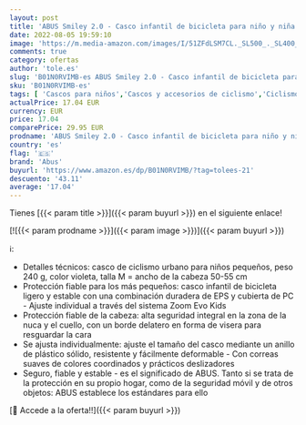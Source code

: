 ```yaml
---
layout: post
title: 'ABUS Smiley 2.0 - Casco infantil de bicicleta para niño y niña - Violeta  talla M'
date: 2022-08-05 19:59:10
image: 'https://m.media-amazon.com/images/I/51ZFdLSM7CL._SL500_._SL400_.jpg'
comments: true
category: ofertas
author: 'tole.es'
slug: 'B01N0RVIMB-es ABUS Smiley 2.0 - Casco infantil de bicicleta para niño y...'
sku: 'B01N0RVIMB-es'
tags: [ 'Cascos para niños','Cascos y accesorios de ciclismo','Ciclismo','Deportes y aire libre','Ropa y equipo para deportes','abus','bicicleta','🇪🇸', ]
actualPrice: 17.04 EUR
currency: EUR
price: 17.04
comparePrice: 29.95 EUR
prodname: 'ABUS Smiley 2.0 - Casco infantil de bicicleta para niño y niña - Violeta  talla M'
country: 'es'
flag: '🇪🇸'
brand: 'Abus'
buyurl: 'https://www.amazon.es/dp/B01N0RVIMB/?tag=tolees-21'
descuento: '43.11'
average: '17.04'
---
```


Tienes [{{< param title >}}]({{< param buyurl >}}) en el siguiente enlace!

[![{{< param prodname >}}]({{< param image >}})]({{< param buyurl >}})

ℹ️:

- Detalles técnicos: casco de ciclismo urbano para niños pequeños, peso 240 g, color violeta, talla M = ancho de la cabeza 50-55 cm
- Protección fiable para los más pequeños: casco infantil de bicicleta ligero y estable con una combinación duradera de EPS y cubierta de PC - Ajuste individual a través del sistema Zoom Evo Kids
- Protección fiable de la cabeza: alta seguridad integral en la zona de la nuca y el cuello, con un borde delatero en forma de visera para resguardar la cara
- Se ajusta individualmente: ajuste el tamaño del casco mediante un anillo de plástico sólido, resistente y fácilmente deformable - Con correas suaves de colores coordinados y prácticos deslizadores
- Seguro, fiable y estable - es el significado de ABUS. Tanto si se trata de la protección en su propio hogar, como de la seguridad móvil y de otros objetos: ABUS establece los estándares para ello

[🛒 Accede a la oferta!!]({{< param buyurl >}})
